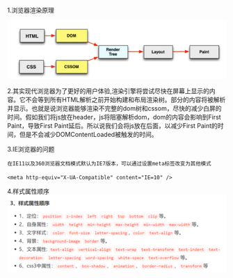 1.浏览器渲染原理

![浏览器渲染原理](./浏览器渲染原理.png)

2.其实现代浏览器为了更好的用户体验,渲染引擎将尝试尽快在屏幕上显示的内容。它不会等到所有HTML解析之前开始构建和布局渲染树。部分的内容将被解析并显示。也就是说浏览器能够渲染不完整的dom树和cssom，尽快的减少白屏的时间。假如我们将js放在header，js将阻塞解析dom，dom的内容会影响到First Paint，导致First Paint延后。所以说我们会将js放在后面，以减少First Paint的时间，但是不会减少DOMContentLoaded被触发的时间。

3.IE浏览器的问题

```
在IE11以及360浏览器文档模式默认为IE7版本，可以通过设置meta标签改变为其他模式

<meta http-equiv="X-UA-Compatible" content="IE=10" />
```

4.样式属性顺序![style](./style.png)